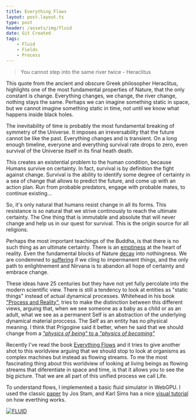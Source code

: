 ```yaml
---
title: Everything Flows
layout: post.layout.ts
type: post
header: /assets/img/fluid
date: Git Created
tags:
    - Fluid
    - Fields
    - Process
---
```


> You cannot step into the same river twice - Heraclitus

This quote from the ancient and obscure Greek philosopher Heraclitus, highlights one of the most fundamental properties of Nature, that the only constant is change. Everything changes, we change, the river change, nothing stays the same. Perhaps we can imagine something static in space, but we cannot imagine something static in time, not until we know what happens inside black holes.

The inevitability of time is probably the most fundamental breaking of symmetry of the Universe. It imposes an irreversability that the future cannot be like the past. Everything changes and is transient. On a long enough timeline, everyone and everything survival rate drops to zero, even survival of the Universe itself in its final heath death.

This creates an existential problem to the human condition, because Humans survive on certainty. In fact, survival is by definition the fight against change. Survival is the ability to identify some degree of certainty in a sea of change that allows to predict the future, and come up with an action plan. Run from probable predators, engage with probable mates, to continue existing...

So, it's only natural that humans resist change in all its forms. This resistance is so natural that we strive continously to reach the ultimate certainty. The One thing that is immutable and absolute that will never change and help us in our quest for survival. This is the origin source for all religions.

Perhaps the most important teachings of the Buddha, is that there is no such thing as an ultimate certainty. There is an [emptiness](https://en.wikipedia.org/wiki/Anatt%C4%81) at the heart of reality. Even the fundamental blocks of Nature [decay](https://en.wikipedia.org/wiki/Proton_decay) into nothingness. We are condemned to [suffering](https://en.wikipedia.org/wiki/Three_marks_of_existence) if we cling to impermanent things, and the only path to enlightnement and Nirvana is to abandon all hope of certainty and embrace change.

These ideas have 25 centuries but they have not yet fully percolate into the modern scientific view. There is still a tendency to look at entities as "static things" instead of actual dynamical processes. Whitehead in his book ["Process and Reality"](https://en.wikipedia.org/wiki/Process_and_Reality), tries to make the distinction between this different views, arguing that, when we see someone as a baby as a child or as an adult, what we see as a permanent Self is an abstraction of the underlying dynamical material proccess. The Self as an entity has no physical meaning. I think that Prigogine said it better, when he said that we should change from a [*"physics of being"* to a *"physics of becoming"*](https://en.wikipedia.org/wiki/Process_philosophy)

Recently I've read the book [Everything Flows](https://www.amazon.com/Everything-Flows-Towards-Processual-Philosophy/dp/0198779631) and it tries to give another shot to this worldview arguing that we should stop to look at organisms as complex machines but instead as flowing streams. To me the most fascinating thing about this worldview of looking at living beings as flowing streams that diferentiate in space and time, is that it allows you to see the big picture. That we are all part of this unified process we call Life.

To understand flows, I implemented a basic fluid simulator in WebGPU. I used the classic [paper](http://graphics.cs.cmu.edu/nsp/course/15-464/Fall09/papers/StamFluidforGames.pdf) by Jos Stam, and Karl Sims has a nice [visual tutorial](https://www.karlsims.com/fluid-flow.html) on how everthing works.

[![FLUID](/assets/img/fluid-big.webp)](/sketches/fluid/)